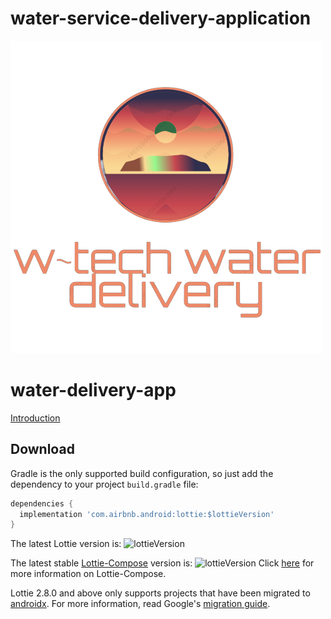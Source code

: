 ﻿# water-service-delivery-application
 
![Logo](https://github.com/stephenWanjala/water-service-delivery-application/blob/master/app/src/main/res/drawable/waterdelivery_logo.png)
# water-delivery-app
<a href="https://assets8.lottiefiles.com/packages/lf20_P5CcfI.json" target="_blank">Introduction</a>

## Download

Gradle is the only supported build configuration, so just add the dependency to your project `build.gradle` file:

```groovy
dependencies {
  implementation 'com.airbnb.android:lottie:$lottieVersion'
}
```
The latest Lottie version is:
![lottieVersion](https://maven-badges.herokuapp.com/maven-central/com.airbnb.android/lottie/badge.svg)

The latest stable [Lottie-Compose](http://airbnb.io/lottie/#/android-compose) version is:
![lottieVersion](https://maven-badges.herokuapp.com/maven-central/com.airbnb.android/lottie-compose/badge.svg)
Click [here](http://airbnb.io/lottie/#/android-compose) for more information on Lottie-Compose.

Lottie 2.8.0 and above only supports projects that have been migrated to [androidx](https://developer.android.com/jetpack/androidx/). For more information, read Google's [migration guide](https://developer.android.com/jetpack/androidx/migrate).
<script src="https://unpkg.com/@lottiefiles/lottie-player@1.5.7/dist/lottie-player.js"></script>
